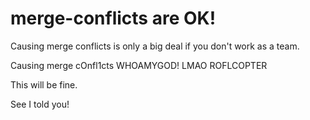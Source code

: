 # merge-conflicts are OK!

Causing merge conflicts is only a big deal if you don't work as a team.

Causing merge cOnfl1cts WHOAMYGOD! LMAO ROFLCOPTER

This will be fine.

See I told you!


